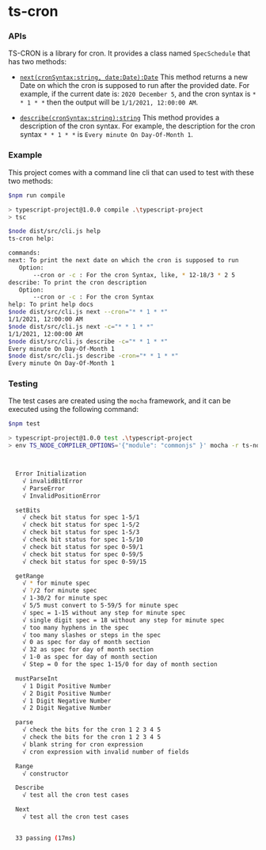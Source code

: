# ts-cron

### APIs
TS-CRON is a library for cron. It provides a class named `SpecSchedule` that has two methods:
- [`next(cronSyntax:string, date:Date):Date`](https://github.com/pallavJha/tscron/blob/master/src/schedule/schedule.ts#L70)
This method returns a new Date on which the cron is supposed to run after the provided date. For example, if
the current date is: `2020 December 5`, and the cron syntax is `* * 1 * *` then the output will be 
`1/1/2021, 12:00:00 AM`.

- [`describe(cronSyntax:string):string`](https://github.com/pallavJha/tscron/blob/master/src/schedule/schedule.ts#L181)
This method provides a description of the cron syntax. For example, the description for the cron syntax `* * 1 * *` is
`Every minute On Day-Of-Month 1`.


### Example
This project comes with a command line cli that can used to test with these two methods:
```bash
$npm run compile

> typescript-project@1.0.0 compile .\typescript-project
> tsc

$node dist/src/cli.js help
ts-cron help:

commands:
next: To print the next date on which the cron is supposed to run
   Option:
       --cron or -c : For the cron Syntax, like, * 12-18/3 * 2 5
describe: To print the cron description
   Option:
       --cron or -c : For the cron Syntax
help: To print help docs
$node dist/src/cli.js next --cron="* * 1 * *"
1/1/2021, 12:00:00 AM
$node dist/src/cli.js next -c="* * 1 * *"
1/1/2021, 12:00:00 AM
$node dist/src/cli.js describe -c="* * 1 * *"
Every minute On Day-Of-Month 1
$node dist/src/cli.js describe -cron="* * 1 * *"
Every minute On Day-Of-Month 1
```

### Testing
The test cases are created using the `mocha` framework, and it can be executed using the following command:
```bash
$npm test

> typescript-project@1.0.0 test .\typescript-project
> env TS_NODE_COMPILER_OPTIONS='{"module": "commonjs" }' mocha -r ts-node/register test/errors.ts test/**/*.ts



  Error Initialization
    √ invalidBitError
    √ ParseError
    √ InvalidPositionError

  setBits
    √ check bit status for spec 1-5/1
    √ check bit status for spec 1-5/2
    √ check bit status for spec 1-5/3
    √ check bit status for spec 1-5/10
    √ check bit status for spec 0-59/1
    √ check bit status for spec 0-59/5
    √ check bit status for spec 0-59/15

  getRange
    √ * for minute spec
    √ ?/2 for minute spec
    √ 1-30/2 for minute spec
    √ 5/5 must convert to 5-59/5 for minute spec
    √ spec = 1-15 without any step for minute spec
    √ single digit spec = 18 without any step for minute spec
    √ too many hyphens in the spec
    √ too many slashes or steps in the spec
    √ 0 as spec for day of month section
    √ 32 as spec for day of month section
    √ 1-0 as spec for day of month section
    √ Step = 0 for the spec 1-15/0 for day of month section

  mustParseInt
    √ 1 Digit Positive Number
    √ 2 Digit Positive Number
    √ 1 Digit Negative Number
    √ 2 Digit Negative Number

  parse
    √ check the bits for the cron 1 2 3 4 5
    √ check the bits for the cron 1 2 3 4 5
    √ blank string for cron expression
    √ cron expression with invalid number of fields

  Range
    √ constructor

  Describe
    √ test all the cron test cases

  Next
    √ test all the cron test cases


  33 passing (17ms)
```
